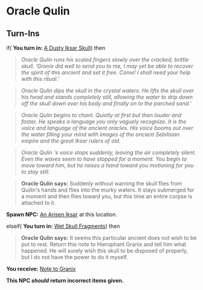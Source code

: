 # Oracle Qulin

## Turn-Ins







if( **You turn in:** [A Dusty Iksar Skull](/item/30984)) then


>*Oracle Qulin runs his scaled fingers slowly over the cracked, brittle skull. 'Granix did well to send you to me, I may yet be able to recover the spirit of this ancient and set it free. Come! I shall need your help with this ritual.'*


>*Oracle Qulin dips the skull in the crystal waters. He lifts the skull over his head and stands completely still, allowing the water to drip down off the skull down over his body and finally on to the parched sand.'*


>*Oracle Qulin begins to chant. Quietly at first but then louder and faster. He speaks a language you only vaguely recognize. It is the voice and language of the ancient oracles. His voice booms out over the water filling your mind with images of the ancient Sebilisian empire and the great Iksar rulers of old.*


>*Oracle Qulin 's voice stops suddenly, leaving the air completely silent. Even the waves seem to have stopped for a moment. You begin to move toward him, but he raises a hand toward you motioning for you to stay still.*


>**Oracle Qulin says:** Suddenly without warning the skull flies from Quilin's hands and flies into the murky waters. It stays submerged for a moment and then flies toward you, but this time an entire corpse is attached to it.


**Spawn NPC:**  [An Arisen Iksar](/npc/78000) at this location.



elseif( **You turn in:** [Wet Skull Fragments](/item/30985)) then


>**Oracle Qulin says:** It seems this particular ancient does not wish to be put to rest. Return this note to Hierophant Granix and tell him what happened. He will surely wish this skull to be disposed of properly, but I do not have the power to do it myself.


 **You receive:**  [Note to Granix](/item/30986) 

**This NPC *should* return incorrect items given.**





